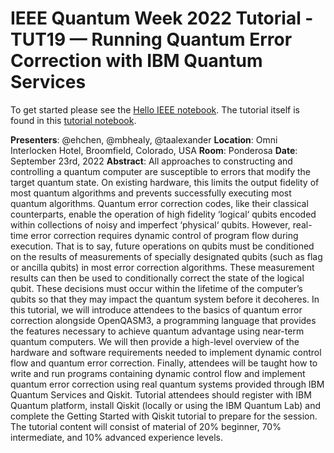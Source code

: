 # IEEE Quantum Week 2022 Tutorial - TUT19 — Running Quantum Error Correction with IBM Quantum Services

To get started please see the [Hello IEEE notebook](./hello-ieee.ipynb). The tutorial itself is found in this [tutorial notebook](./tutorial.ipynb).

**Presenters**: @ehchen, @mbhealy, @taalexander
**Location**: Omni Interlocken Hotel, Broomfield, Colorado, USA
**Room**: Ponderosa
**Date**: September 23rd, 2022
**Abstract**: All approaches to constructing and controlling a quantum computer are susceptible to errors that modify the target quantum state. On existing hardware, this limits the output fidelity of most quantum algorithms and prevents successfully executing most quantum algorithms. Quantum error correction codes, like their classical counterparts, enable the operation of high fidelity ‘logical‘ qubits encoded within collections of noisy and imperfect ‘physical‘ qubits. However, real-time error correction requires dynamic control of program flow during execution. That is to say, future operations on qubits must be conditioned on the results of measurements of specially designated qubits (such as flag or ancilla qubits) in most error correction algorithms. These measurement results can then be used to conditionally correct the state of the logical qubit. These decisions must occur within the lifetime of the computer’s qubits so that they may impact the quantum system before it decoheres. In this tutorial, we will introduce attendees to the basics of quantum error correction alongside OpenQASM3, a programming language that provides the features necessary to achieve quantum advantage using near-term quantum computers. We will then provide a high-level overview of the hardware and software requirements needed to implement dynamic control flow and quantum error correction. Finally, attendees will be taught how to write and run programs containing dynamic control flow and implement quantum error correction using real quantum systems provided through IBM Quantum Services and Qiskit.
Tutorial attendees should register with IBM Quantum platform, install Qiskit (locally or using the IBM Quantum Lab) and complete the Getting Started with Qiskit tutorial to prepare for the session. The tutorial content will consist of material of 20% beginner, 70% intermediate, and 10% advanced experience levels.
